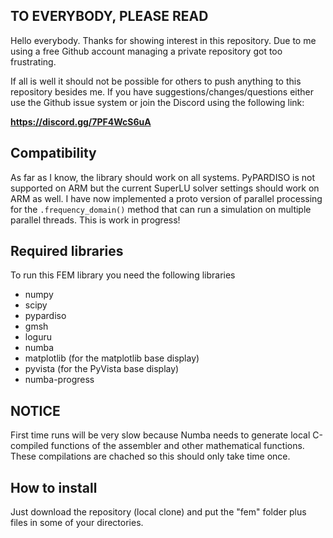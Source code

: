 ## TO EVERYBODY, PLEASE READ

Hello everybody. Thanks for showing interest in this repository. Due to me using a free Github account managing a private repository got too frustrating. 

If all is well it should not be possible for others to push anything to this repository besides me. If you have suggestions/changes/questions either use the Github issue system or join the Discord using the following link:

**https://discord.gg/7PF4WcS6uA**

## Compatibility

As far as I know, the library should work on all systems. PyPARDISO is not supported on ARM but the current SuperLU solver settings should work on ARM as well. I have now implemented a proto version of parallel processing for the `.frequency_domain()` method that can run a simulation on multiple parallel threads. This is work in progress!

## Required libraries

To run this FEM library you need the following libraries

 - numpy
 - scipy
 - pypardiso
 - gmsh
 - loguru
 - numba
 - matplotlib (for the matplotlib base display)
 - pyvista (for the PyVista base display)
 - numba-progress

## NOTICE

First time runs will be very slow because Numba needs to generate local C-compiled functions of the assembler and other mathematical functions. These compilations are chached so this should only take time once.

## How to install

Just download the repository (local clone) and put the "fem" folder plus files in some of your directories.
